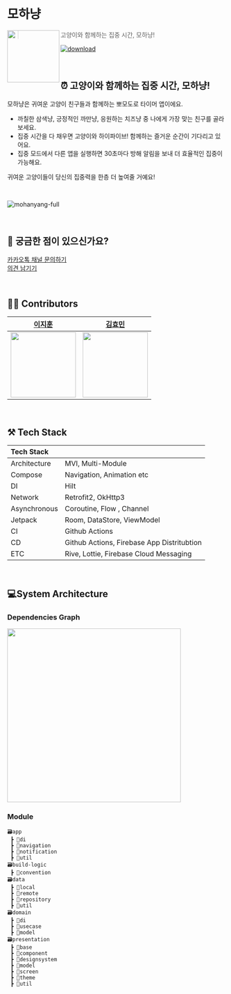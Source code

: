 # 모하냥

<img src="https://github.com/user-attachments/assets/923c0812-ff6e-4887-80a9-750bb008c621" width="120" height="120" align="left"/> 

> 고양이와 함께하는 집중 시간, 모하냥!

[![download](https://img.shields.io/badge/playstore-download-brightgreen?style=social&logo=googleplay&logoColor=FFB019)](https://play.google.com/store/apps/details?id=com.pomonyang.mohanyang)

<br>

## ⏰ 고양이와 함께하는 집중 시간, 모하냥!

모하냥은 귀여운 고양이 친구들과 함께하는 뽀모도로 타이머 앱이에요.

- 까칠한 삼색냥, 긍정적인 까만냥, 응원하는 치즈냥 중 나에게 가장 맞는 친구를 골라보세요.
- 집중 시간을 다 채우면 고양이와 하이파이브! 함께하는 즐거운 순간이 기다리고 있어요.
- 집중 모드에서 다른 앱을 실행하면 30초마다 방해 알림을 보내 더 효율적인 집중이 가능해요.

귀여운 고양이들이 당신의 집중력을 한층 더 높여줄 거예요!

<br>

![mohanyang-full](https://github.com/user-attachments/assets/84037ddf-e40f-438c-ab03-883326b53d2e)

<br>

## 💌 궁금한 점이 있으신가요?

[카카오톡 채널 문의하기](https://pf.kakao.com/_FvuAn)
<br>
[의견 남기기](https://docs.google.com/forms/d/e/1FAIpQLSdoFxWJ7TFTU0-HKZEeqmDxz5ZprYtRz08FwrzNgDWnkNaOeA/viewform?usp=send_form)

<br>

## 👷‍♂️ Contributors

|                    [이지훈](https://github.com/lee-ji-hoon)                     |                       [김효민](https://github.com/HyomK)                        
|:----------------------------------------------------------------------------:|:----------------------------------------------------------------------------:|
| <img width="150" src="https://avatars.githubusercontent.com/u/53300830?v=4"> | <img width="150" src="https://avatars.githubusercontent.com/u/78139690?v=4"> |

<br>

## ⚒️ Tech Stack

| Tech Stack   |                                            |
|:-------------|:-------------------------------------------|
| Architecture | MVI,  Multi-Module                         |
| Compose      | Navigation, Animation etc                  |
| DI           | Hilt                                       |
| Network      | Retrofit2, OkHttp3                         |
| Asynchronous | Coroutine, Flow , Channel                  |
| Jetpack      | Room, DataStore, ViewModel                 |
| CI           | Github Actions                             |
| CD           | Github Actions, Firebase App Distritubtion |
| ETC          | Rive, Lottie, Firebase Cloud Messaging     |

<br>

## 💻System Architecture

### Dependencies Graph

<img width="400" src="https://github.com/user-attachments/assets/625a202a-3406-4c52-8c76-84bf99a93638">

### Module

```
🗃️app
 ┣ 📂di
 ┣ 📂navigation
 ┣ 📂notification
 ┣ 📂util
🗃️build-logic
 ┣ 📂convention
🗃️data
 ┣ 📂local
 ┣ 📂remote
 ┣ 📂repository
 ┣ 📂util
🗃️domain
 ┣ 📂di
 ┣ 📂usecase
 ┣ 📂model
🗃️presentation
 ┣ 📂base
 ┣ 📂component
 ┣ 📂designsystem
 ┣ 📂model
 ┣ 📂screen
 ┣ 📂theme
 ┣ 📂util
```

